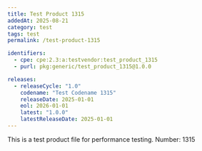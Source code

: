 ```yaml
---
title: Test Product 1315
addedAt: 2025-08-21
category: test
tags: test
permalink: /test-product-1315

identifiers:
  - cpe: cpe:2.3:a:testvendor:test_product_1315
  - purl: pkg:generic/test_product_1315@1.0.0

releases:
  - releaseCycle: "1.0"
    codename: "Test Codename 1315"
    releaseDate: 2025-01-01
    eol: 2026-01-01
    latest: "1.0.0"
    latestReleaseDate: 2025-01-01
---
```


This is a test product file for performance testing. Number: 1315

